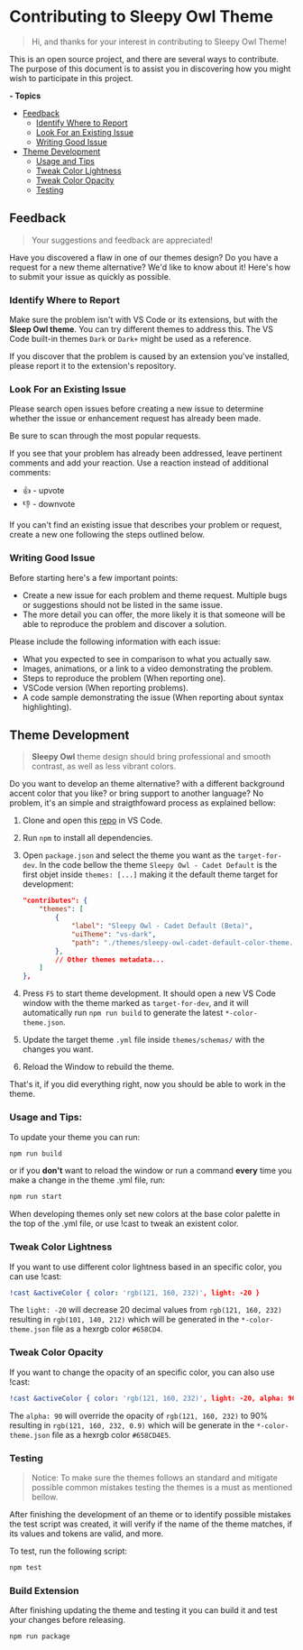 # Contributing to Sleepy Owl Theme

> Hi, and thanks for your interest in contributing to Sleepy Owl Theme!

This is an open source project, and there are several ways to contribute. The purpose of this document is to assist you in discovering how you might wish to participate in this project.

**- Topics**

-   [Feedback](#feedback)
    -   [Identify Where to Report](#identify-where-to-report)
    -   [Look For an Existing Issue](#look-for-an-existing-issue)
    -   [Writing Good Issue](#writing-good-issue)
-   [Theme Development](#theme-development)
    -   [Usage and Tips](#usage-and-tips)
    -   [Tweak Color Lightness](#tweak-color-lightness)
    -   [Tweak Color Opacity](#tweak-color-opacity)
    -   [Testing](#testing)

## Feedback

> Your suggestions and feedback are appreciated!

Have you discovered a flaw in one of our themes design? Do you have a request for a new theme alternative? We'd like to know about it! Here's how to submit your issue as quickly as possible.

### Identify Where to Report

Make sure the problem isn't with VS Code or its extensions, but with the **Sleep Owl theme**. You can try different themes to address this. The VS Code built-in themes `Dark` or `Dark+` might be used as a reference.

If you discover that the problem is caused by an extension you've installed, please report it to the extension's repository.

### Look For an Existing Issue

Please search open issues before creating a new issue to determine whether the issue or enhancement request has already been made.

Be sure to scan through the most popular requests.

If you see that your problem has already been addressed, leave pertinent comments and add your reaction. Use a reaction instead of additional comments:

-   👍 - upvote
-   👎 - downvote

If you can't find an existing issue that describes your problem or request, create a new one following the steps outlined below.

### Writing Good Issue

Before starting here's a few important points:

-   Create a new issue for each problem and theme request. Multiple bugs or suggestions should not be listed in the same issue.
-   The more detail you can offer, the more likely it is that someone will be able to reproduce the problem and discover a solution.

Please include the following information with each issue:

-   What you expected to see in comparison to what you actually saw.
-   Images, animations, or a link to a video demonstrating the problem.
-   Steps to reproduce the problem (When reporting one).
-   VSCode version (When reporting problems).
-   A code sample demonstrating the issue (When reporting about syntax highlighting).

## Theme Development

> **Sleepy Owl** theme design should bring professional and smooth contrast, as well as less vibrant colors.

Do you want to develop an theme alternative? with a different background accent color that you like? or bring support to another language? No problem, it's an simple and straigthfoward process as explained bellow:

1. Clone and open this [repo](https://github.com/santosned/vsc-sleepy-owl-theme) in VS Code.
2. Run `npm` to install all dependencies.
3. Open `package.json` and select the theme you want as the `target-for-dev`. In the code bellow the theme `Sleepy Owl - Cadet Default` is the first objet inside `themes: [...]` making it the default theme target for development:

    ```json
    "contributes": {
        "themes": [
            {
                "label": "Sleepy Owl - Cadet Default (Beta)",
                "uiTheme": "vs-dark",
                "path": "./themes/sleepy-owl-cadet-default-color-theme.json"
            },
            // Other themes metadata...
        ]
    },
    ```

4. Press `F5` to start theme development. It should open a new VS Code window with the theme marked as `target-for-dev`, and it will automatically run `npm run build` to generate the latest `*-color-theme.json`.
5. Update the target theme `.yml` file inside `themes/schemas/` with the changes you want.
6. Reload the Window to rebuild the theme.

That's it, if you did everything right, now you should be able to work in the theme.

### Usage and Tips:

To update your theme you can run:

```sh
npm run build
```

or if you **don't** want to reload the window or run a command **every** time you make a change in the theme .yml file, run:

```sh
npm run start
```

When developing themes only set new colors at the base color palette in the top of the .yml file, or use !cast to tweak an existent color.

### Tweak Color Lightness

If you want to use different color lightness based in an specific color, you can use !cast:

```yaml
!cast &activeColor { color: 'rgb(121, 160, 232)', light: -20 }
```

The `light: -20` will decrease 20 decimal values from `rgb(121, 160, 232)` resulting in `rgb(101, 140, 212)` which will be generated in the `*-color-theme.json` file as a hexrgb color `#658CD4`.

### Tweak Color Opacity

If you want to change the opacity of an specific color, you can also use !cast:

```yaml
!cast &activeColor { color: 'rgb(121, 160, 232)', light: -20, alpha: 90 }
```

The `alpha: 90` will override the opacity of `rgb(121, 160, 232)` to 90% resulting in `rgb(121, 160, 232, 0.9)` which will be generate in the `*-color-theme.json` file as a hexrgb color `#658CD4E5`.

### Testing

> Notice: To make sure the themes follows an standard and mitigate possible common mistakes testing the themes is a must as mentioned bellow.

After finishing the development of an theme or to identify possible mistakes the test script was created, it will verify if the name of the theme matches, if its values and tokens are valid, and more.

To test, run the following script:

```sh
npm test
```

### Build Extension

After finishing updating the theme and testing it you can build it and test your changes before releasing.

```sh
npm run package
```
